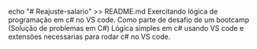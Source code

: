 echo "# Reajuste-salario" >> README.md
Exercitando lógica de programação em c# no VS code. 
Como parte de desafio de um bootcamp (Solução de problemas em C#)
Lógica simples em c# usando VS code e extensões necessarias para rodar c# no 
VS code.